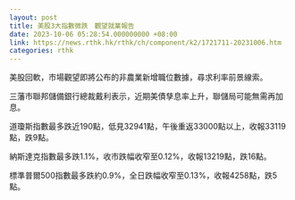 ```yaml
---
layout: post
title: 美股3大指數微跌　觀望就業報告
date: 2023-10-06 05:28:54.000000000 +08:00
link: https://news.rthk.hk/rthk/ch/component/k2/1721711-20231006.htm
categories: rthk
---
```


美股回軟，市場觀望即將公布的非農業新增職位數據，尋求利率前景線索。

三藩市聯邦儲備銀行總裁戴利表示，近期美債孳息率上升，聯儲局可能無需再加息。

道瓊斯指數最多跌近190點，低見32941點，午後重返33000點以上，收報33119點，跌9點。

納斯達克指數最多跌1.1%，收市跌幅收窄至0.12%，收報13219點，跌16點。

標準普爾500指數最多跌約0.9%，全日跌幅收窄至0.13%，收報4258點，跌5點。
